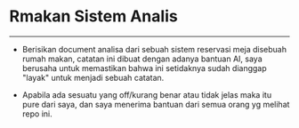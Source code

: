 # Rmakan Sistem Analis
 ---
 * Berisikan document analisa dari sebuah sistem reservasi meja disebuah rumah makan, catatan ini dibuat dengan adanya bantuan AI, saya berusaha untuk memastikan bahwa ini setidaknya sudah dianggap "layak" untuk menjadi sebuah catatan.

 * Apabila ada sesuatu yang off/kurang benar atau tidak jelas maka itu pure dari saya, dan saya menerima bantuan dari semua orang yg melihat repo ini.
